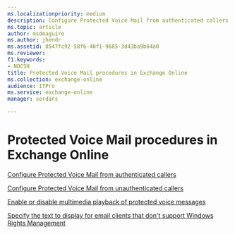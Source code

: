 ```yaml
---
ms.localizationpriority: medium
description: Configure Protected Voice Mail from authenticated callers
ms.topic: article
author: msdmaguire
ms.author: jhendr
ms.assetid: 8547fc92-58f6-40f1-9685-3d43ba9b64a0
ms.reviewer: 
f1.keywords:
- NOCSH
title: Protected Voice Mail procedures in Exchange Online
ms.collection: exchange-online
audience: ITPro
ms.service: exchange-online
manager: serdars

---
```


# Protected Voice Mail procedures in Exchange Online

[Configure Protected Voice Mail from authenticated callers](configure-protected-voice-mail-from-authenticated-callers.md)

[Configure Protected Voice Mail from unauthenticated callers](configure-protected-voice-mail-from-unauthenticated-callers.md)

[Enable or disable multimedia playback of protected voice messages](enable-or-disable-multimedia-playback.md)

[Specify the text to display for email clients that don't support Windows Rights Management](specify-text-to-display-for-clients-that-don-t-support-windows-rights-management.md)
